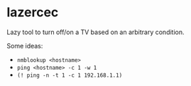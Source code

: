 # lazercec
Lazy tool to turn off/on a TV based on an arbitrary condition.

Some ideas:
* `nmblookup <hostname>`
* `ping <hostname> -c 1 -w 1`
* `(! ping -n -t 1 -c 1 192.168.1.1)`

